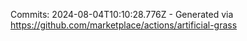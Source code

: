 Commits: 2024-08-04T10:10:28.776Z - Generated via https://github.com/marketplace/actions/artificial-grass
<br>
